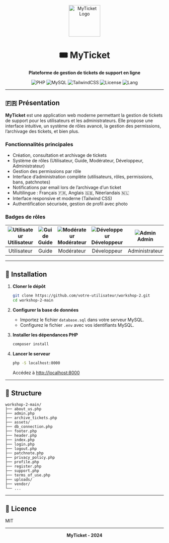 <!--
    MyTicket - README.md
    Affichage uniquement en Français
-->

<p align="center">
  <img src="workshop-2-main/uploads/logo.png" alt="MyTicket Logo" width="100" />
</p>

<h1 align="center">🎟️ MyTicket</h1>

<p align="center">
  <b>Plateforme de gestion de tickets de support en ligne</b>
</p>

<p align="center">
  <!-- Badges -->
  <img alt="PHP" src="https://img.shields.io/badge/PHP-8.1+-777bb4?logo=php&logoColor=white&style=flat-square">
  <img alt="MySQL" src="https://img.shields.io/badge/MySQL-5.7+-4479A1?logo=mysql&logoColor=white&style=flat-square">
  <img alt="TailwindCSS" src="https://img.shields.io/badge/Tailwind_CSS-2.2+-38bdf8?logo=tailwindcss&logoColor=white&style=flat-square">
  <img alt="License" src="https://img.shields.io/badge/license-MIT-green?style=flat-square">
  <img alt="Lang" src="https://img.shields.io/badge/lang-FR-blue?style=flat-square">
</p>

---

## 🇫🇷 Présentation

**MyTicket** est une application web moderne permettant la gestion de tickets de support pour les utilisateurs et les administrateurs. Elle propose une interface intuitive, un système de rôles avancé, la gestion des permissions, l’archivage des tickets, et bien plus.

### Fonctionnalités principales

- Création, consultation et archivage de tickets
- Système de rôles (Utilisateur, Guide, Modérateur, Développeur, Administrateur)
- Gestion des permissions par rôle
- Interface d’administration complète (utilisateurs, rôles, permissions, bans, patchnotes)
- Notifications par email lors de l’archivage d’un ticket
- Multilingue : Français 🇫🇷, Anglais 🇬🇧, Néerlandais 🇳🇱
- Interface responsive et moderne (Tailwind CSS)
- Authentification sécurisée, gestion de profil avec photo

### Badges de rôles

| ![Utilisateur](workshop-2-main/images_statut/utilisateur.png) Utilisateur | ![Guide](workshop-2-main/images_statut/guide.png) Guide | ![Modérateur](workshop-2-main/images_statut/modo.png) Modérateur | ![Développeur](workshop-2-main/images_statut/dev.png) Développeur | ![Admin](workshop-2-main/images_statut/admin.png) Admin |
|:---:|:---:|:---:|:---:|:---:|
| Utilisateur | Guide | Modérateur | Développeur | Administrateur |

---

## 🚀 Installation

1. **Cloner le dépôt**
   ```bash
   git clone https://github.com/votre-utilisateur/workshop-2.git
   cd workshop-2-main
   ```

2. **Configurer la base de données**
   - Importez le fichier `database.sql` dans votre serveur MySQL.
   - Configurez le fichier `.env` avec vos identifiants MySQL.

3. **Installer les dépendances PHP**
   ```bash
   composer install
   ```

4. **Lancer le serveur**
   ```bash
   php -S localhost:8000
   ```
   Accédez à [http://localhost:8000](http://localhost:8000)

---

## 📂 Structure

```
workshop-2-main/
├── about_us.php
├── admin.php
├── archive_tickets.php
├── assets/
├── db_connection.php
├── footer.php
├── header.php
├── index.php
├── login.php
├── logout.php
├── patchnote.php
├── privacy_policy.php
├── profile.php
├── register.php
├── support.php
├── terms_of_use.php
├── uploads/
├── vendor/
└── ...
```

---

## 📄 Licence

MIT

---

<p align="center">
  <b>MyTicket - 2024</b>
</p>
